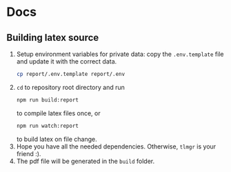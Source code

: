 # Docs
## Building latex source
1) Setup environment variables for private data: copy the `.env.template`  file
   and update it with the correct data.
   ```bash
   cp report/.env.template report/.env
   ```
2) `cd` to repository root directory and run
   ```bash
   npm run build:report
   ```
   to compile latex files once, or
   ```bash
   npm run watch:report
   ```
   to build latex on file change.
3) Hope you have all the needed dependencies. Otherwise, `tlmgr` is your
   friend :).
4) The pdf file will be generated in the `build` folder.
